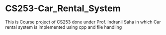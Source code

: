 # CS253-Car_Rental_System
This is Course project of CS253 done under Prof. Indranil Saha in which Car rental system is implemented using cpp and file handling
